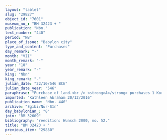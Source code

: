```yaml
---
layout: "tablet"
slug: "29827"
object_id: "7601"
museum_no_: "BM 32423 + "
publication: "Nbn."
text_number: "440"
period: "NB"
place_of_issue: "Babylon city"
type_and_content: "Purchases"
day_remark: "-"
month: "VII"
month_remark: "-"
year: "10"
year_remark: "-"
king: "Nbn"
king_remark: "-"
julian_date: "22/10/546 BCE"
julian_date_year: "546"
paraphrase: "Purchase of land.<br /> <strong>A</strong> purchases 1 Kor (13500 m<sup>2</sup>) of agricultural land (<em>zēru</em>), cultivated as well as newly cleared land (<em>mēre&scaron;u u tapt&ucirc;</em>) located in front of the Ura&scaron; Gate in the district (<em>pīhatu</em>) of Babylon from <strong>B</strong>. The upper long side in the North borders on (the land of) <strong>C</strong>, the lower long side in the South on (the land of) <strong>D</strong>. Its upper front in the West borders on (the land of) the sons of <strong>E</strong>, its lower front in the East borders on the dam of the&nbsp;<em>han&scaron;u</em>s (<em>makall&ucirc; &scaron;a han&scaron;ānē</em>) of Babylon. Having agreed upon the price of 1 shekel of silver for each 0;0.2 Kor (900 m<sup>2</sup>), the total value (<em>&scaron;uqultu</em>) for this field corresponds to 15 shekels of silver. The final section of the text, which no doubt included the usual closing and warranty clauses, is poorly preserved. One closing line states that the date palms of that field now belong to <strong>A</strong>, who has also access to the water (<em>m&ecirc; &scaron;a </em>A). Names of 4 witnesses and the scribe: <strong>B</strong>.<br /> &nbsp;<br /> <strong>A</strong> = Nab&ucirc;-ahhē-iddin/&Scaron;ulāya//Egibi; <strong>B</strong> = Marduk-rēmanni/Nab&ucirc;-zēru-iqī&scaron;a//Esagilāya; <strong>C</strong> = Mu&scaron;ēzib-Marduk/Kudurru//I&scaron;pāru; <strong>D</strong> = Nab&ucirc;-uballiṭ/Zēr-Bābili//Etel-p&icirc;; <strong>E</strong> = Etellu/I&scaron;pāru"
imported: "Kathleen Abraham 20/12/2016"
publication_name: "Nbn. 440"
archive: "Egibi/Nūr-Sîn"
day_babylonian_: "8"
join: "BM 32609"
bibliography: "reedition: Wunsch 2000, no. 52."
title: "BM 32423 + "
previous_item: "29830"
---
```

